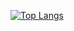 [![Top Langs](https://github-readme-stats.vercel.app/api/top-langs/?username=EricHu33)](https://github.com/anuraghazra/github-readme-stats)
